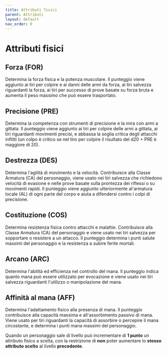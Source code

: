 ```yaml
---
title: Attributi fisici
parent: Attributi
layout: default
nav_order: 0
---
```


# **Attributi fisici**

## **Forza (FOR)**
Determina la forza fisica e la potenza muscolare. Il punteggio viene aggiunto ai tiri per colpire e ai danni delle armi da forza, ai tiri salvezza riguardanti la forza, ai tiri per successo di prove basate su forza bruta e aumenta il peso massimo che può essere trasportato.

## **Precisione (PRE)**
Determina la competenza con strumenti di precisione e la mira con armi a gittata. Il punteggio viene aggiunto ai tiri per colpire delle armi a gittata, ai tiri riguardanti movimenti precisi, e abbassa la soglia critica degli attacchi inflitti (un colpo è critico se nel tiro per colpire il risultato del d20 + PRE è maggiore di 20).

## **Destrezza (DES)**
Determina l'agilità di movimento e la velocità. Contribuisce alla Classe Armatura (CA) del personaggio, viene usato nei tiri salvezza che richiedono velocità di evasione e nelle prove basate sulla prontezza dei riflessi o su movimenti rapidi. Il punteggio viene aggiunto ulteriormente al'armatura locale (AL) di ogni parte del corpo e aiuta a difendersi contro i colpi di precisione.

## **Costituzione (COS)**
Determina resistenza fisica contro attacchi e malattie. Contribuisce alla Classe Armatura (CA) del personaggio e viene usato nei tiri salvezza per sopportare o resistere a un attacco. Il punteggio determina i punti salute massimi del personaggio e la resistenza a subire ferite mortali.

## **Arcano (ARC)**
Determina l'abilità ed efficienza nel controllo del mana. Il punteggio indica quanto mana può essere utilizzato per evocazione e viene usato nei tiri salvezza riguardanti l'utilizzo o manipolazione del mana.

## **Affinità al mana (AFF)**
Determina l'adattamento fisico alla presenza di mana. Il punteggio contribuisce alla capacità massima e all'assorbimento passivo di mana. Viene usato per tiri riguardanti la capacità di assorbire o percepire il mana circostante, e determina i punti mana massimi del personaggio.

Quando un personaggio sale di livello può incrementare di **1 punto** un attributo fisico a scelta, con la restrizione di **non** poter aumentare lo **stesso attributo scelto** al livello **precedente**.